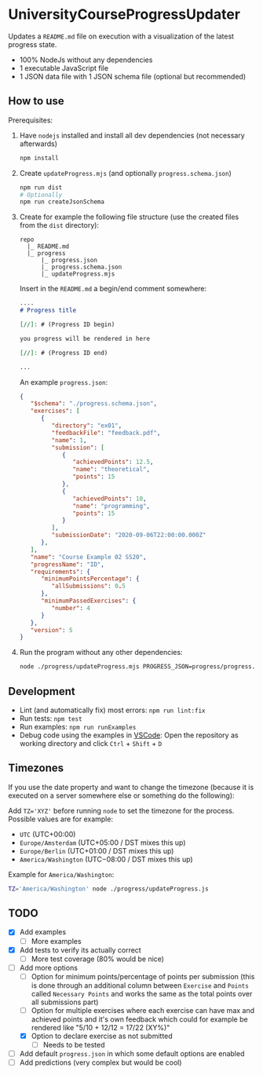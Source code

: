# UniversityCourseProgressUpdater

Updates a `README.md` file on execution with a visualization of the latest progress state.

- 100% NodeJs without any dependencies
- 1 executable JavaScript file
- 1 JSON data file with 1 JSON schema file (optional but recommended)

## How to use

Prerequisites:

1. Have `nodejs` installed and install all dev dependencies (not necessary afterwards)

   ```sh
   npm install
   ```

2. Create `updateProgress.mjs` (and optionally `progress.schema.json`)

   ```sh
   npm run dist
   # Optionally
   npm run createJsonSchema
   ```

3. Create for example the following file structure (use the created files from the `dist` directory):

   ```text
   repo
     |_ README.md
     |_ progress
         |_ progress.json
         |_ progress.schema.json
         |_ updateProgress.mjs
   ```

   Insert in the `README.md` a begin/end comment somewhere:

   ```markdown
   ....
   # Progress title

   [//]: # (Progress ID begin)

   you progress will be rendered in here

   [//]: # (Progress ID end)

   ...
   ```

   An example `progress.json`:

   ```json
   {
      "$schema": "./progress.schema.json",
      "exercises": [
         {
            "directory": "ex01",
            "feedbackFile": "feedback.pdf",
            "name": 1,
            "submission": [
               {
                  "achievedPoints": 12.5,
                  "name": "theoretical",
                  "points": 15
               },
               {
                  "achievedPoints": 10,
                  "name": "programming",
                  "points": 15
               }
            ],
            "submissionDate": "2020-09-06T22:00:00.000Z"
         },
      ],
      "name": "Course Example 02 SS20",
      "progressName": "ID",
      "requirements": {
         "minimumPointsPercentage": {
            "allSubmissions": 0.5
         },
         "minimumPassedExercises": {
            "number": 4
         }
      },
      "version": 5
   }
   ```

4. Run the program without any other dependencies:

   ```sh
   node ./progress/updateProgress.mjs PROGRESS_JSON=progress/progress.json
   ```

## Development

- Lint (and automatically fix) most errors: `npm run lint:fix`
- Run tests: `npm test`
- Run examples: `npm run runExamples`
- Debug code using the examples in [VSCode](https://code.visualstudio.com/): Open the repository as working directory and click `Ctrl` + `Shift` + `D`

## Timezones

If you use the date property and want to change the timezone (because it is executed on a server somewhere else or something do the following):

Add `TZ='XYZ'` before running `node` to set the timezone for the process.
Possible values are for example:

- `UTC` (UTC+00:00)
- `Europe/Amsterdam` (UTC+05:00 / DST mixes this up)
- `Europe/Berlin` (UTC+01:00 / DST mixes this up)
- `America/Washington` (UTC−08:00 / DST mixes this up)

Example for `America/Washington`:

```sh
TZ='America/Washington' node ./progress/updateProgress.js
```

## TODO

- [x] Add examples
  - [ ] More examples
- [x] Add tests to verify its actually correct
  - [ ] More test coverage (80% would be nice)
- [ ] Add more options
  - [ ] Option for minimum points/percentage of points per submission (this is done through an additional column between `Exercise` and `Points` called `Necessary Points` and works the same as the total points over all submissions part)
  - [ ] Option for multiple exercises where each exercise can have max and achieved points and it's own feedback which could for example be rendered like "5/10 + 12/12 = 17/22 (XY%)"
  - [x] Option to declare exercise as not submitted
    - [ ] Needs to be tested
- [ ] Add default `progress.json` in which some default options are enabled
- [ ] Add predictions (very complex but would be cool)
